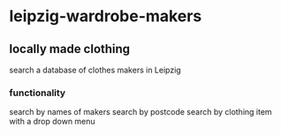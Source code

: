# leipzig-wardrobe-makers

## locally made clothing
search a database of clothes makers in Leipzig

### functionality
search by names of makers
search by postcode
search by clothing item with a drop down menu
